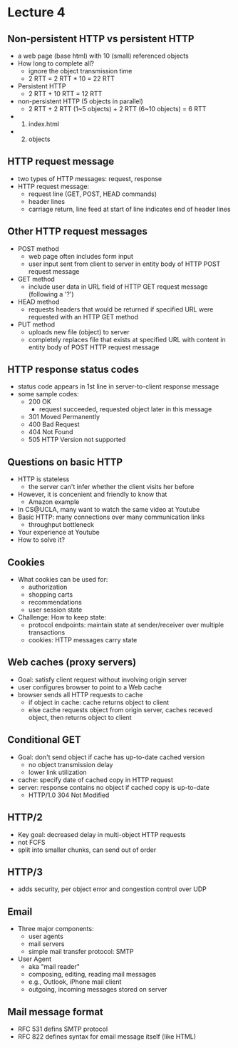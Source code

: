 # Lecture 4

## Non-persistent HTTP vs persistent HTTP
- a web page (base html) with 10 (small) referenced objects
- How long to complete all?
  - ignore the object transmission time
  - 2 RTT = 2 RTT * 10 = 22 RTT
- Persistent HTTP
  - 2 RTT + 10 RTT = 12 RTT
- non-persistent HTTP (5 objects in parallel)
  - 2 RTT + 2 RTT (1~5 objects) + 2 RTT (6~10 objects) = 6 RTT
- 1. index.html
- 2. objects

## HTTP request message
- two types of HTTP messages: request, response
- HTTP request message:
  - request line (GET, POST, HEAD commands)
  - header lines
  - carriage return, line feed at start of line indicates end of header lines

## Other HTTP request messages
- POST method
  - web page often includes form input
  - user input sent from client to server in entity body of HTTP POST request message
- GET method
  - include user data in URL field of HTTP GET request message (following a '?')
- HEAD method
  - requests headers that would be returned if specified URL were requested with an HTTP GET method
- PUT method
  - uploads new file (object) to server
  - completely replaces file that exists at specified URL with content in entity body of POST HTTP request message

## HTTP response status codes
- status code appears in 1st line in server-to-client response message
- some sample codes:
  - 200 OK
    - request succeeded, requested object later in this message
  - 301 Moved Permanently
  - 400 Bad Request
  - 404 Not Found
  - 505 HTTP Version not supported

## Questions on basic HTTP
- HTTP is stateless
  - the server can't infer whether the client visits her before
- However, it is concenient and friendly to know that
  - Amazon example
- In CS@UCLA, many want to watch the same video at Youtube
- Basic HTTP: many connections over many communication links
  - throughput bottleneck
- Your experience at Youtube
- How to solve it?

## Cookies
- What cookies can be used for:
  - authorization
  - shopping carts
  - recommendations
  - user session state
- Challenge: How to keep state:
  - protocol endpoints: maintain state at sender/receiver over multiple transactions
  - cookies: HTTP messages carry state

## Web caches (proxy servers)
- Goal: satisfy client request without involving origin server
- user configures browser to point to a Web cache
- browser sends all HTTP requests to cache
  - if object in cache: cache returns object to client
  - else cache requests object from origin server, caches receved object, then returns object to client

## Conditional GET
- Goal: don't send object if cache has up-to-date cached version
  - no object transmission delay
  - lower link utilization
- cache: specify date of cached copy in HTTP request
- server: response contains no object if cached copy is up-to-date
  - HTTP/1.0 304 Not Modified

## HTTP/2
- Key goal: decreased delay in multi-object HTTP requests
- not FCFS
- split into smaller chunks, can send out of order

## HTTP/3
- adds security, per object error and congestion control over UDP

## Email
- Three major components:
  - user agents
  - mail servers
  - simple mail transfer protocol: SMTP
- User Agent
  - aka "mail reader"
  - composing, editing, reading mail messages
  - e.g., Outlook, iPhone mail client
  - outgoing, incoming messages stored on server

## Mail message format
- RFC 531 defins SMTP protocol
- RFC 822 defines syntax for email message itself (like HTML)
